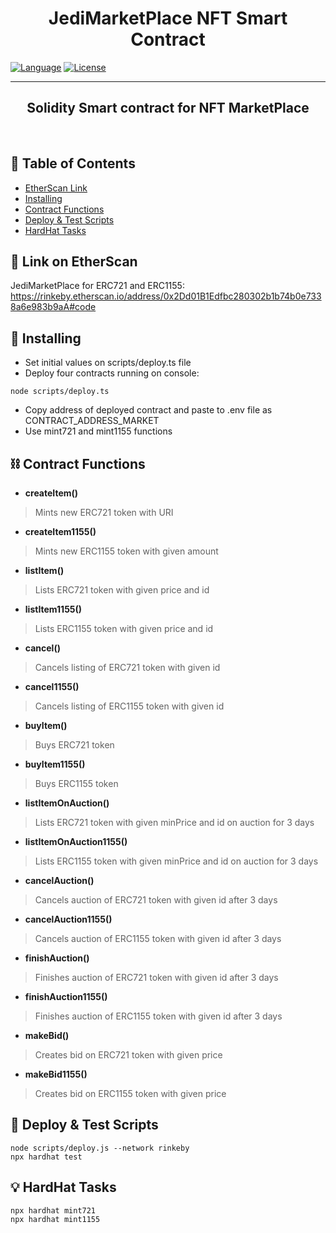 
<h1 align="center"><b>JediMarketPlace NFT Smart Contract</b></h3>

<div align="left">


[![Language](https://img.shields.io/badge/language-solidity-orange.svg)]()
[![License](https://img.shields.io/badge/license-MIT-blue.svg)](LICENSE.md)

</div>

---

<p align="center"><h2 align="center"><b>Solidity Smart contract for NFT MarketPlace
    </h2></b><br> 
</p>

## 📝 Table of Contents

- [EtherScan Link](#etherscan)
- [Installing](#install)
- [Contract Functions](#functions)
- [Deploy & Test Scripts](#scripts)
- [HardHat Tasks](#tasks)

## 🚀 Link on EtherScan <a name = "etherscan"></a>
JediMarketPlace for ERC721 and ERC1155: <br>
https://rinkeby.etherscan.io/address/0x2Dd01B1Edfbc280302b1b74b0e7338a6e983b9aA#code<br>




## 🚀 Installing <a name = "install"></a>
- Set initial values on scripts/deploy.ts file
- Deploy four contracts running on console:
```shell
node scripts/deploy.ts
```
- Copy address of deployed contract and paste to .env file as CONTRACT_ADDRESS_MARKET
- Use mint721 and mint1155 functions




## ⛓️ Contract Functions <a name = "functions"></a>

- **createItem()**
>Mints new ERC721 token with URI<br>

- **createItem1155()**
>Mints new ERC1155 token with given amount<br>

- **listItem()**
>Lists ERC721 token with given price and id<br>

- **listItem1155()**
>Lists ERC1155 token with given price and id<br>

- **cancel()**
>Cancels listing of ERC721 token with given id<br>

- **cancel1155()**
>Cancels listing of ERC1155 token with given id<br>

- **buyItem()**
>Buys ERC721 token<br>

- **buyItem1155()**
>Buys ERC1155 token<br>

- **listItemOnAuction()**
>Lists ERC721 token with given minPrice and id on auction for 3 days<br>

- **listItemOnAuction1155()**
>Lists ERC1155 token with given minPrice and id on auction for 3 days<br>

- **cancelAuction()**
>Cancels auction of ERC721 token with given id after 3 days<br>

- **cancelAuction1155()**
>Cancels auction of ERC1155 token with given id after 3 days<br>

- **finishAuction()**
>Finishes auction of ERC721 token with given id after 3 days<br>

- **finishAuction1155()**
>Finishes auction of ERC1155 token with given id after 3 days<br>

- **makeBid()**
>Creates bid on ERC721 token with given price<br>

- **makeBid1155()**
>Creates bid on ERC1155 token with given price<br>






## 🎈 Deploy & Test Scripts <a name = "scripts"></a>

```shell
node scripts/deploy.js --network rinkeby
npx hardhat test
```


## 💡 HardHat Tasks <a name = "tasks"></a>


```shell
npx hardhat mint721
npx hardhat mint1155
```
```

